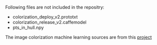 Following files are not included in the repositry:

- colorization_deploy_v2.prototxt
- colorization_release_v2.caffemodel
- pts_in_hull.npy

The image colorization machine learning sources are from this [project](https://richzhang.github.io/colorization/)
